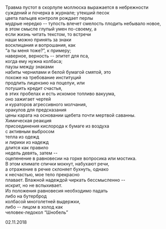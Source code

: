 Травма пустот в скорлупе моллюска 
выражается в небрежности 
суждений и почерка в журнале; утекший песок  
цвета пальцев контроля рождает перлы  
мудрые нередко -- тупость влечет смелость плодить небывало новое,  
в этом смысле глупый умен по-своему, а  
если жизнь читать текстом, то встречи  
наши можно принять за знаки  
восклицания и вопрошания, как  
“а ты меня тоже?”, к примеру;  
наверное, верность -- эпитет для пса,  
когда ему нужна колбаса;  
паузы между знаками   
набиты чернилами и белой бумагой смятой, это  
похоже на требование институций    
продлить лицензию на поцелуи, или   
потушить кредит счастья,  
в этих пробелах и есть искомое топливо вакуума,  
оно зажигает чертей   
и кураторов агрессивного молчания,  
оракулов для предсказания  
цены карата на основании щебета почти мертвой саванны.  
Химическая реакция   
присоединения кислорода к бумаге из воздуха  
с активным выбросом   
тепла из одежд   
и лирики из надежд  
длится как правило  
недель девять, затем --   
оцепенение в равновесии на горке вопросика или мостика.   
В этом климате спички мокнут, набухают речи,   
а отражение в речке склоняет бухнуть, однако   
к несчастью, мое тело прекрасно   
плавает. Влажной надеждой чиркать бессмысленно --   
искрит, но не вспыхивает.  
Из положения равновесия необходимо падать  
либо на бутерброд   
колбасой многолетней выдержки,  
либо -- лицом в холод как  
человек-ледокол “Шнобель”  


02.11.2018

